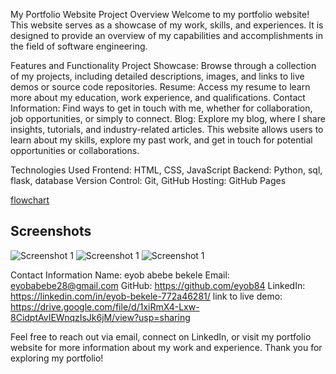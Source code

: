 My Portfolio Website
Project Overview
Welcome to my portfolio website! This website serves as a showcase of my work, skills, and experiences. It is designed to provide an overview of my capabilities and accomplishments in the field of software engineering.

Features and Functionality
Project Showcase: Browse through a collection of my projects, including detailed descriptions, images, and links to live demos or source code repositories.
Resume: Access my resume to learn more about my education, work experience, and qualifications.
Contact Information: Find ways to get in touch with me, whether for collaboration, job opportunities, or simply to connect.
Blog: Explore my blog, where I share insights, tutorials, and industry-related articles.
This website allows users to learn about my skills, explore my past work, and get in touch for potential opportunities or collaborations.

Technologies Used
Frontend: HTML, CSS, JavaScript
Backend: Python, sql, flask, database
Version Control: Git, GitHub
Hosting: GitHub Pages

[flowchart](https://lucid.app/lucidchart/ca65c284-0af1-474a-8bc5-31db0de22813/edit?viewport_loc=-5%2C382%2C2585%2C1134%2C0_0&invitationId=inv_ee846e2e-39fe-469a-881d-c0282862f0e5)


## Screenshots
![Screenshot 1](screenshots/screenshot1.png)
![Screenshot 1](screenshots/screenshot2.png)
![Screenshot 1](screenshots/screenshot3.png)



Contact Information
Name: eyob abebe bekele
Email: eyobabebe28@gmail.com
GitHub: https://github.com/eyob84
LinkedIn: https://linkedin.com/in/eyob-bekele-772a46281/
link to live demo: https://drive.google.com/file/d/1xiRmX4-Lxw-8CidptAvIEWnqzIsJk6jM/view?usp=sharing



Feel free to reach out via email, connect on LinkedIn, or visit my portfolio website for more information about my work and experience. Thank you for exploring my portfolio!
